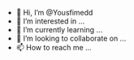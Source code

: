 - 👋 Hi, I’m @Yousfimedd
- 👀 I’m interested in ...
- 🌱 I’m currently learning ...
- 💞️ I’m looking to collaborate on ...
- 📫 How to reach me ...

<!---
Yousfimedd/Yousfimedd is a ✨ special ✨ repository because its `README.md` (this file) appears on your GitHub profile.
You can click the Preview link to take a look at your changes.
--->
